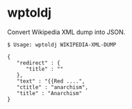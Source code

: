 wptoldj
=======

Convert Wikipedia XML dump into JSON.

    $ Usage: wptoldj WIKIPEDIA-XML-DUMP

    {
       "redirect" : {
          "title" : ""
       },
       "text" : "{{Red ....",
       "ctitle" : "anarchism",
       "title" : "Anarchism"
    }

